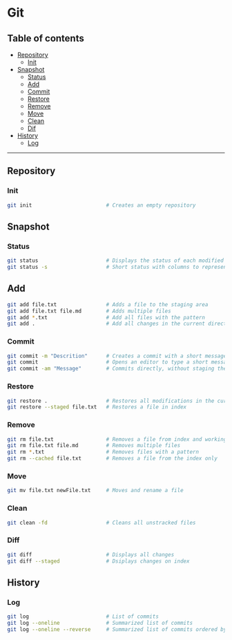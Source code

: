 # Git
## Table of contents
- [Repository](#repository)
    - [Init](#init)
- [Snapshot](#snapshot)
    - [Status](#status)
    - [Add](#add)
    - [Commit](#commit)
    - [Restore](#restore)
    - [Remove](#remove)
    - [Move](#move)
    - [Clean](#clean)
    - [Dif](#diff)
- [History](#history)
    - [Log](#log)
---

## Repository
### Init
```bash
git init                        # Creates an empty repository
```

## Snapshot
### Status
```bash
git status                      # Displays the status of each modified file
git status -s                   # Short status with columns to represent index and working directory
```

## Add
```bash
git add file.txt                # Adds a file to the staging area
git add file.txt file.md        # Adds multiple files
git add *.txt                   # Add all files with the pattern
git add .                       # Add all changes in the current directory
```

### Commit
```bash
git commit -m "Descrition"      # Creates a commit with a short message
git commit                      # Opens an editor to type a short message and a description
git commit -am "Message"        # Commits directly, without staging the files
```

### Restore
```bash
git restore .                   # Restores all modifications in the current directory
git restore --staged file.txt   # Restores a file in index
```

### Remove
```bash
git rm file.txt                 # Removes a file from index and working directory
git rm file.txt file.md         # Removes multiple files
git rm *.txt                    # Removes files with a pattern
git rm --cached file.txt        # Removes a file from the index only
```

### Move
```bash
git mv file.txt newFile.txt     # Moves and rename a file
```

### Clean
```bash
git clean -fd                   # Cleans all unstracked files
```

### Diff
```bash
git diff                        # Displays all changes
git diff --staged               # Dsiplays changes on index
```

## History
### Log
```bash
git log                         # List of commits
git log --oneline               # Summarized list of commits
git log --oneline --reverse     # Summarized list of commits ordered by first commit
```
